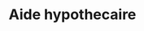 ---
title: Aide hypothecaire
longTitle: 'Aide hypothécaire'
tags:
- gccommon
french:
- "[[Mortgage assistance]]"
---